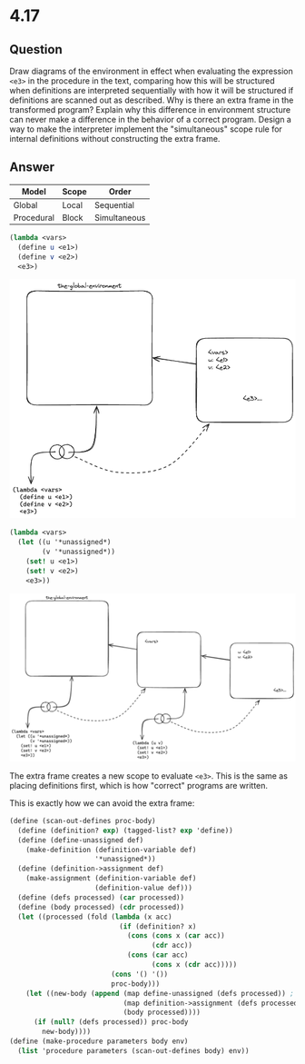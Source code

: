 # 4.17

## Question

Draw diagrams of the environment in effect when evaluating the expression `<e3>` in the procedure in the text, comparing how this will be structured when definitions are interpreted sequentially with how it will be structured if definitions are scanned out as described. Why is there an extra frame in the transformed program? Explain why this difference in environment structure can never make a difference in the behavior of a correct program. Design a way to make the interpreter implement the "simultaneous" scope rule for internal definitions without constructing the extra frame.

## Answer

|Model|Scope|Order|
|---|---|---|
|Global|Local|Sequential|
|Procedural|Block|Simultaneous|

```scheme
(lambda <vars>
  (define u <e1>)
  (define v <e2>)
  <e3>)
```

![4.17.a.png](4.17.a.png)

```scheme
(lambda <vars>
  (let ((u '*unassigned*)
        (v '*unassigned*))
    (set! u <e1>)
    (set! v <e2>)
    <e3>))
```

![4.17.b.png](4.17.b.png)

The extra frame creates a new scope to evaluate `<e3>`. This is the same as placing definitions first, which is how "correct" programs are written.

This is exactly how we can avoid the extra frame:

```scheme
(define (scan-out-defines proc-body)
  (define (definition? exp) (tagged-list? exp 'define))
  (define (define-unassigned def)
    (make-definition (definition-variable def)
                     '*unassigned*))
  (define (definition->assignment def)
    (make-assignment (definition-variable def)
                     (definition-value def)))
  (define (defs processed) (car processed))
  (define (body processed) (cdr processed))
  (let ((processed (fold (lambda (x acc)
                           (if (definition? x)
                             (cons (cons x (car acc))
                                   (cdr acc))
                             (cons (car acc)
                                   (cons x (cdr acc)))))
                         (cons '() '())
                         proc-body)))
    (let ((new-body (append (map define-unassigned (defs processed)) ; Move definitions to top
                            (map definition->assignment (defs processed))
                            (body processed))))
      (if (null? (defs processed)) proc-body
        new-body))))
(define (make-procedure parameters body env)
  (list 'procedure parameters (scan-out-defines body) env))
```
